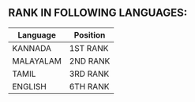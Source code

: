 ## **RANK IN FOLLOWING LANGUAGES:**

| Language  | Position |
| ------------- | ------------- |
|KANNADA  |  1ST RANK  |
|MALAYALAM  |  2ND RANK  |
|TAMIL  |  3RD RANK  |
|ENGLISH  |  6TH RANK  |




